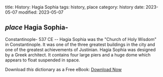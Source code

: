 title: History: Hagia Sophia
tags: history, place
category: history
date: 2023-05-07
modified: 2023-05-07

## _place_  Hagia Sophia-
Constantinople-
  537 CE
 -- Hagia Sophia was
the "Church of Holy Wisdom" in Constantinople.  It was one of the
three greatest buildings in the city and one of the greatest
achievements of Justinian.  Hagia Sophia was designed by a Greek
architect.  It contains four large piers and a huge dome which appears
to float suspended in space.


Download *this* dictionary as a Free eBook: [Download Now]({static}static/CairnsHistoryDictionary.pdf)

